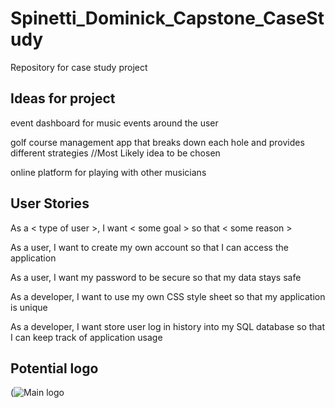 # Spinetti_Dominick_Capstone_CaseStudy

Repository for case study project

## Ideas for project

event dashboard for music events around the user

golf course management app that breaks down each hole and provides different strategies   //Most Likely idea to be chosen

online platform for playing with other musicians

## User Stories

As a < type of user >, I want < some goal > so that < some reason >

As a user, I want to create my own account so that I can access the application

As a user, I want my password to be secure so that my data stays safe

As a developer, I want to use my own CSS style sheet so that my application is unique

As a developer, I want store user log in history into my SQL database so that I can keep track of application usage

## Potential logo

(![Main logo](https://user-images.githubusercontent.com/99349506/157073478-f3134db6-360d-4b10-97a5-04be09bdad55.PNG)
